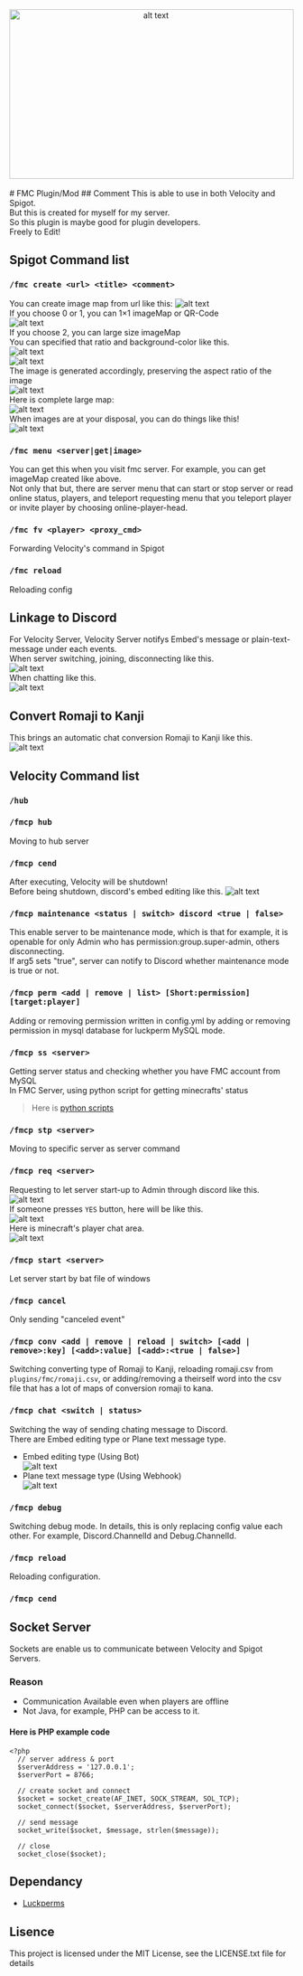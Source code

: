 <div style="text-align: center;">
    <img src="https://github.com/bella2391/branding/blob/master/banner/fmc.png" alt="alt text" style="width:100%; height:auto; max-height:300px;">
</div><br>
# FMC Plugin/Mod
## Comment 
This is able to use in both Velocity and Spigot.<br>
But this is created for myself for my server.<br>
So this plugin is maybe good for plugin developers.<br>
Freely to Edit!<br>

## Spigot Command list
### `/fmc create <url> <title> <comment>`
You can create image map from url like this:
![alt text](https://github.com/bella2391/branding/blob/master/explain/spigot/imagemap/choose_map.png)<br>
If you choose 0 or 1, you can 1×1 imageMap or QR-Code<br>
![alt text](https://github.com/bella2391/branding/blob/master/explain/spigot/imagemap/example_small_maps.png)<br>
If you choose 2, you can large size imageMap<br>
You can specified that ratio and background-color like this.<br>
![alt text](https://github.com/bella2391/branding/blob/master/explain/spigot/imagemap/choose_size.png)<br>
![alt text](https://github.com/bella2391/branding/blob/master/explain/spigot/imagemap/choose_color.png)<br>
The image is generated accordingly, preserving the aspect ratio of the image<br>
![alt text](https://github.com/bella2391/branding/blob/master/explain/spigot/imagemap/result.png)<br>
Here is complete large map:<br>
![alt text](https://github.com/bella2391/branding/blob/master/explain/spigot/imagemap/example_large_map.png)<br>
When images are at your disposal, you can do things like this!<br>
![alt text](https://github.com/bella2391/branding/blob/master/explain/spigot/imagemap/arrow_move.gif)<br>
### `/fmc menu <server|get|image>`
You can get this when you visit fmc server. For example, you can get imageMap created like above.<br>
Not only that but, there are server menu that can start or stop server or read online status, players, and teleport requesting menu that you teleport player or invite player by choosing online-player-head.<br>
### `/fmc fv <player> <proxy_cmd>`
Forwarding Velocity's command in Spigot
### `/fmc reload`
Reloading config

## Linkage to Discord
For Velocity Server, Velocity Server notifys Embed's message or plain-text-message under each events.<br>
When server switching, joining, disconnecting like this.<br>
![alt text](https://github.com/bella2391/branding/blob/master/explain/velocity/event_message.png)<br>
When chatting like this.<br>
![alt text](https://github.com/bella2391/branding/blob/master/explain/velocity/chat_message2.png)
## Convert Romaji to Kanji
This brings an automatic chat conversion Romaji to Kanji like this.<br>
![alt text](https://github.com/bella2391/branding/blob/master/explain/velocity/chat_conv.png)
## Velocity Command list
### `/hub`
### `/fmcp hub`
Moving to hub server<br>
### `/fmcp cend`
After executing, Velocity will be shutdown!<br>
Before being shutdown, discord's embed editing like this.
![alt text](https://github.com/bella2391/branding/blob/master/explain/velocity/proxy_shutdown.png)
### `/fmcp maintenance <status | switch> discord <true | false>`
This enable server to be maintenance mode, which is that for example, it is openable for only Admin who has permission:group.super-admin, others disconnecting.<br>
If arg5 sets "true", server can notify to Discord whether maintenance mode is true or not.<br>
### `/fmcp perm <add | remove | list> [Short:permission] [target:player]`
Adding or removing permission written in config.yml by adding or removing permission in mysql database for luckperm MySQL mode.
### `/fmcp ss <server>`
Getting server status and checking whether you have FMC account from MySQL<br>
In FMC Server, using python script for getting minecrafts' status<br>
>Here is [python scripts](https://github.com/bella2391/Mine_Status)<br>
### `/fmcp stp <server>`
Moving to specific server as server command
### `/fmcp req <server>`
Requesting to let server start-up to Admin through discord like this.<br>
![alt text](https://github.com/bella2391/branding/blob/master/explain/velocity/req_button.png)<br>
If someone presses `YES` button, here will be like this.<br>
![alt text](https://github.com/bella2391/branding/blob/master/explain/velocity/reqsul_notification.png)<br>
Here is minecraft's player chat area.<br>
![alt text](https://github.com/bella2391/branding/blob/master/explain/velocity/req_minecraft_chat.png)<br>
### `/fmcp start <server>`
Let server start by bat file of windows
### `/fmcp cancel`
Only sending "canceled event"
### `/fmcp conv <add | remove | reload | switch> [<add | remove>:key] [<add>:value] [<add>:<true | false>]`
Switching converting type of Romaji to Kanji, reloading romaji.csv from `plugins/fmc/romaji.csv`, or adding/removing a theirself word into the csv file that has a lot of maps of conversion romaji to kana. 
### `/fmcp chat <switch | status>`
Switching the way of sending chating message to Discord. <br>
There are Embed editing type or Plane text message type.<br>
* Embed editing type (Using Bot)<br>
![alt text](https://github.com/bella2391/branding/blob/master/explain/velocity/embed_editing_type.png)<br>
* Plane text message type (Using Webhook)<br>
![alt text](https://github.com/bella2391/branding/blob/master/explain/velocity/plain_text_message_type.png)<br>
### `/fmcp debug`
Switching debug mode. In details, this is only replacing config value each other. For example, Discord.ChannelId and Debug.ChannelId.
### `/fmcp reload`
Reloading configuration.
### `/fmcp cend`
## Socket Server
Sockets are enable us to communicate between Velocity and Spigot Servers.<br>
### Reason
* Communication Available even when players are offline<br>
* Not Java, for example, PHP can be access to it.<br>
#### Here is PHP example code
```
<?php
  // server address & port
  $serverAddress = '127.0.0.1';
  $serverPort = 8766;

  // create socket and connect
  $socket = socket_create(AF_INET, SOCK_STREAM, SOL_TCP);
  socket_connect($socket, $serverAddress, $serverPort);

  // send message
  socket_write($socket, $message, strlen($message));

  // close
  socket_close($socket);
```

## Dependancy
* [Luckperms](https://github.com/LuckPerms/LuckPerms)

## Lisence
This project is licensed under the MIT License, see the LICENSE.txt file for details
